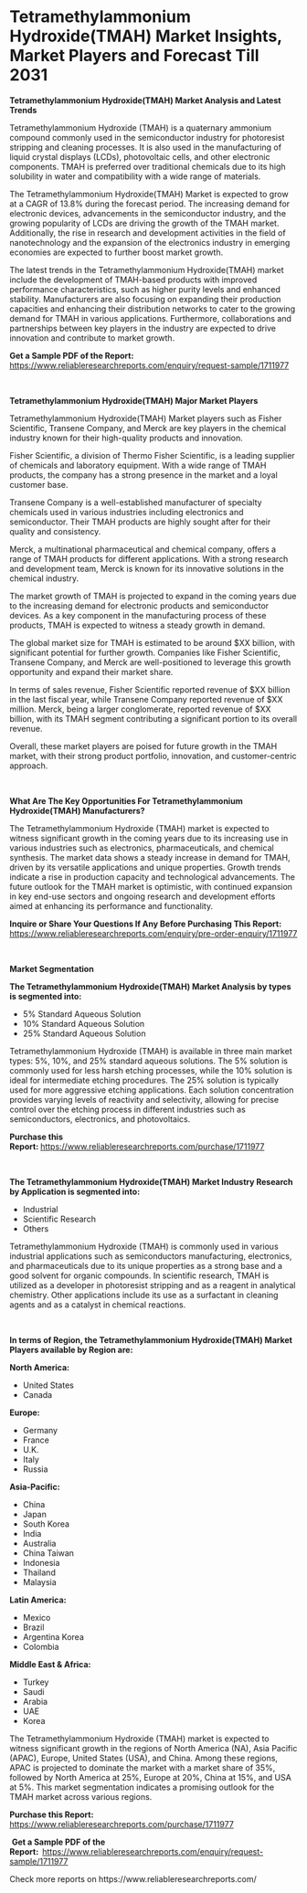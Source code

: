 <p><h1>Tetramethylammonium Hydroxide(TMAH) Market Insights, Market Players and Forecast Till 2031</h1></p><p><strong>Tetramethylammonium Hydroxide(TMAH) Market Analysis and Latest Trends</strong></p>
<p><p>Tetramethylammonium Hydroxide (TMAH) is a quaternary ammonium compound commonly used in the semiconductor industry for photoresist stripping and cleaning processes. It is also used in the manufacturing of liquid crystal displays (LCDs), photovoltaic cells, and other electronic components. TMAH is preferred over traditional chemicals due to its high solubility in water and compatibility with a wide range of materials.</p><p>The Tetramethylammonium Hydroxide(TMAH) Market is expected to grow at a CAGR of 13.8% during the forecast period. The increasing demand for electronic devices, advancements in the semiconductor industry, and the growing popularity of LCDs are driving the growth of the TMAH market. Additionally, the rise in research and development activities in the field of nanotechnology and the expansion of the electronics industry in emerging economies are expected to further boost market growth.</p><p>The latest trends in the Tetramethylammonium Hydroxide(TMAH) market include the development of TMAH-based products with improved performance characteristics, such as higher purity levels and enhanced stability. Manufacturers are also focusing on expanding their production capacities and enhancing their distribution networks to cater to the growing demand for TMAH in various applications. Furthermore, collaborations and partnerships between key players in the industry are expected to drive innovation and contribute to market growth.</p></p>
<p><strong>Get a Sample PDF of the Report:&nbsp;</strong> <a href="https://www.reliableresearchreports.com/enquiry/request-sample/1711977">https://www.reliableresearchreports.com/enquiry/request-sample/1711977</a></p>
<p>&nbsp;</p>
<p><strong>Tetramethylammonium Hydroxide(TMAH) Major Market Players</strong></p>
<p><p>Tetramethylammonium Hydroxide(TMAH) Market players such as Fisher Scientific, Transene Company, and Merck are key players in the chemical industry known for their high-quality products and innovation. </p><p>Fisher Scientific, a division of Thermo Fisher Scientific, is a leading supplier of chemicals and laboratory equipment. With a wide range of TMAH products, the company has a strong presence in the market and a loyal customer base. </p><p>Transene Company is a well-established manufacturer of specialty chemicals used in various industries including electronics and semiconductor. Their TMAH products are highly sought after for their quality and consistency.</p><p>Merck, a multinational pharmaceutical and chemical company, offers a range of TMAH products for different applications. With a strong research and development team, Merck is known for its innovative solutions in the chemical industry. </p><p>The market growth of TMAH is projected to expand in the coming years due to the increasing demand for electronic products and semiconductor devices. As a key component in the manufacturing process of these products, TMAH is expected to witness a steady growth in demand. </p><p>The global market size for TMAH is estimated to be around $XX billion, with significant potential for further growth. Companies like Fisher Scientific, Transene Company, and Merck are well-positioned to leverage this growth opportunity and expand their market share. </p><p>In terms of sales revenue, Fisher Scientific reported revenue of $XX billion in the last fiscal year, while Transene Company reported revenue of $XX million. Merck, being a larger conglomerate, reported revenue of $XX billion, with its TMAH segment contributing a significant portion to its overall revenue. </p><p>Overall, these market players are poised for future growth in the TMAH market, with their strong product portfolio, innovation, and customer-centric approach.</p></p>
<p>&nbsp;</p>
<p><strong>What Are The Key Opportunities For Tetramethylammonium Hydroxide(TMAH) Manufacturers?</strong></p>
<p><p>The Tetramethylammonium Hydroxide (TMAH) market is expected to witness significant growth in the coming years due to its increasing use in various industries such as electronics, pharmaceuticals, and chemical synthesis. The market data shows a steady increase in demand for TMAH, driven by its versatile applications and unique properties. Growth trends indicate a rise in production capacity and technological advancements. The future outlook for the TMAH market is optimistic, with continued expansion in key end-use sectors and ongoing research and development efforts aimed at enhancing its performance and functionality.</p></p>
<p><strong>Inquire or Share Your Questions If Any Before Purchasing This Report:</strong> <a href="https://www.reliableresearchreports.com/enquiry/pre-order-enquiry/1711977">https://www.reliableresearchreports.com/enquiry/pre-order-enquiry/1711977</a></p>
<p>&nbsp;</p>
<p><strong>Market Segmentation</strong></p>
<p><strong>The Tetramethylammonium Hydroxide(TMAH) Market Analysis by types is segmented into:</strong></p>
<p><ul><li>5% Standard Aqueous Solution</li><li>10% Standard Aqueous Solution</li><li>25% Standard Aqueous Solution</li></ul></p>
<p><p>Tetramethylammonium Hydroxide (TMAH) is available in three main market types: 5%, 10%, and 25% standard aqueous solutions. The 5% solution is commonly used for less harsh etching processes, while the 10% solution is ideal for intermediate etching procedures. The 25% solution is typically used for more aggressive etching applications. Each solution concentration provides varying levels of reactivity and selectivity, allowing for precise control over the etching process in different industries such as semiconductors, electronics, and photovoltaics.</p></p>
<p><strong>Purchase this Report:&nbsp;</strong><a href="https://www.reliableresearchreports.com/purchase/1711977">https://www.reliableresearchreports.com/purchase/1711977</a></p>
<p>&nbsp;</p>
<p><strong>The Tetramethylammonium Hydroxide(TMAH) Market Industry Research by Application is segmented into:</strong></p>
<p><ul><li>Industrial</li><li>Scientific Research</li><li>Others</li></ul></p>
<p><p>Tetramethylammonium Hydroxide (TMAH) is commonly used in various industrial applications such as semiconductors manufacturing, electronics, and pharmaceuticals due to its unique properties as a strong base and a good solvent for organic compounds. In scientific research, TMAH is utilized as a developer in photoresist stripping and as a reagent in analytical chemistry. Other applications include its use as a surfactant in cleaning agents and as a catalyst in chemical reactions.</p></p>
<p>&nbsp;</p>
<p><strong>In terms of Region, the Tetramethylammonium Hydroxide(TMAH) Market Players available by Region are:</strong></p>
<p>
    <p> <strong> North America: </strong>
        <ul>
            <li>United States</li>
            <li>Canada</li>
        </ul>
        </p> 
    <p> <strong> Europe: </strong>
        <ul>
            <li>Germany</li>
            <li>France</li>
            <li>U.K.</li>
            <li>Italy</li>
            <li>Russia</li>
        </ul>
        </p> 
    <p> <strong> Asia-Pacific: </strong>
        <ul>
            <li>China</li>
            <li>Japan</li>
            <li>South Korea</li>
            <li>India</li>
            <li>Australia</li>
            <li>China Taiwan</li>
            <li>Indonesia</li>
            <li>Thailand</li>
            <li>Malaysia</li>
        </ul>
        </p> 
    <p> <strong> Latin America: </strong>
        <ul>
            <li>Mexico</li>
            <li>Brazil</li>
            <li>Argentina Korea</li>
            <li>Colombia</li>
        </ul>
        </p> 
    <p> <strong> Middle East & Africa: </strong>
        <ul>
            <li>Turkey</li>
            <li>Saudi</li>
            <li>Arabia</li>
            <li>UAE</li>
            <li>Korea</li>
        </ul>
    </p>
    </p>
<p><p>The Tetramethylammonium Hydroxide (TMAH) market is expected to witness significant growth in the regions of North America (NA), Asia Pacific (APAC), Europe, United States (USA), and China. Among these regions, APAC is projected to dominate the market with a market share of 35%, followed by North America at 25%, Europe at 20%, China at 15%, and USA at 5%. This market segmentation indicates a promising outlook for the TMAH market across various regions.</p></p>
<p><strong>Purchase this Report: </strong><a href="https://www.reliableresearchreports.com/purchase/1711977">https://www.reliableresearchreports.com/purchase/1711977</a></p>
<p>&nbsp;<strong>Get a Sample PDF of the Report:&nbsp;&nbsp;</strong><a href="https://www.reliableresearchreports.com/enquiry/request-sample/1711977">https://www.reliableresearchreports.com/enquiry/request-sample/1711977</a></p>
<p><strong></strong></p>
<p>Check more reports on https://www.reliableresearchreports.com/</p>